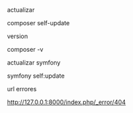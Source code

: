 actualizar  

composer self-update   

version  

composer -v  

actualizar symfony  


symfony self:update  

url errores  

http://127.0.0.1:8000/index.php/_error/404








